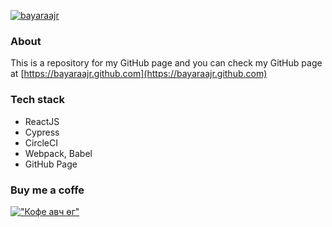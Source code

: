 [![bayaraajr](https://circleci.com/gh/bayaraajr/bayaraajr.github.io.svg?style=svg)](https://app.circleci.com/pipelines/github/bayaraajr)

### About
This is a repository for my GitHub page and you can check my GitHub page at [https://bayaraajr.github.com](https://bayaraajr.github.com)


### Tech stack

- ReactJS
- Cypress
- CircleCI
- Webpack, Babel
- GitHub Page

### Buy me a coffe

[!["Кофе авч өг"](https://www.buymeacoffee.com/assets/img/custom_images/orange_img.png)](https://www.buymeacoffee.com/CRkVXa8)

